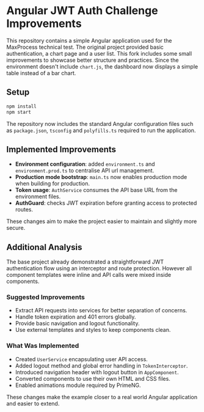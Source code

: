 # Angular JWT Auth Challenge Improvements

This repository contains a simple Angular application used for the MaxProcess technical test. The original project provided basic authentication, a chart page and a user list. This fork includes some small improvements to showcase better structure and practices. Since the environment doesn't include `chart.js`, the dashboard now displays a simple table instead of a bar chart.

## Setup

```bash
npm install
npm start
```
The repository now includes the standard Angular configuration files such as `package.json`, `tsconfig` and `polyfills.ts` required to run the application.

## Implemented Improvements

- **Environment configuration**: added `environment.ts` and `environment.prod.ts` to centralise API url management.
- **Production mode bootstrap**: `main.ts` now enables production mode when building for production.
- **Token usage**: `AuthService` consumes the API base URL from the environment files.
- **AuthGuard**: checks JWT expiration before granting access to protected routes.

These changes aim to make the project easier to maintain and slightly more secure.

## Additional Analysis

The base project already demonstrated a straightforward JWT authentication flow using an interceptor and route protection. However all component templates were inline and API calls were mixed inside components.

### Suggested Improvements
- Extract API requests into services for better separation of concerns.
- Handle token expiration and 401 errors globally.
- Provide basic navigation and logout functionality.
- Use external templates and styles to keep components clean.

### What Was Implemented
- Created `UserService` encapsulating user API access.
- Added logout method and global error handling in `TokenInterceptor`.
- Introduced navigation header with logout button in `AppComponent`.
- Converted components to use their own HTML and CSS files.
- Enabled animations module required by PrimeNG.

These changes make the example closer to a real world Angular application and easier to extend.
